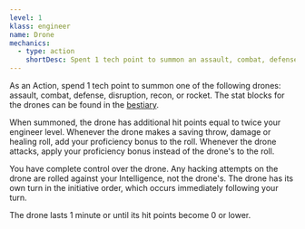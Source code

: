 ```yaml
---
level: 1
klass: engineer
name: Drone
mechanics:
  - type: action
    shortDesc: Spent 1 tech point to summon an assault, combat, defense, disruption, recon, or rocket drone. It gains additional hit points equal to twice your engineer level and you add your proficiency bonus to its rolls.
---
```

As an Action, spend 1 tech point to summon one of the following drones: assault, combat, defense, disruption, recon, or rocket.
The stat blocks for the drones can be found in the [bestiary](/bestiary).

When summoned, the drone has additional hit points equal to twice your engineer level. Whenever the drone makes a saving
throw, damage or healing roll, add your proficiency bonus to the roll. Whenever the drone attacks, apply your proficiency bonus
instead of the drone's to the roll.

You have complete control over the drone. Any hacking attempts on the drone are rolled against your Intelligence,
not the drone's. The drone has its own turn in the initiative order, which occurs immediately following your turn.

The drone lasts 1 minute or until its hit points become 0 or lower.
